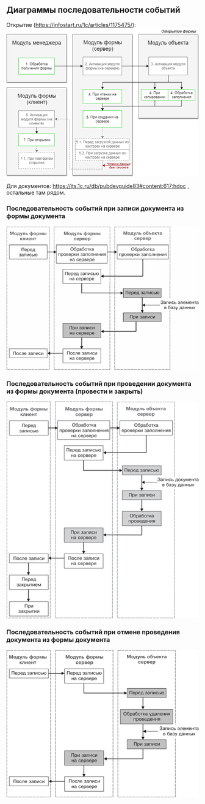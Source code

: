 ## Диаграммы последовательности событий

Открытие (https://infostart.ru/1c/articles/1175475/):
![](Pasted%20image%2020240403153345.png)

Для документов: https://its.1c.ru/db/pubdevguide83#content:617:hdoc , остальные там рядом.
### Последовательность событий при записи документа из формы документа

![](Pasted%20image%2020240403095646.png)
### Последовательность событий при проведении документа из формы документа (провести и закрыть)
![](Pasted%20image%2020240403095736.png)
### Последовательность событий при отмене проведения документа из формы документа
![](Pasted%20image%2020240403095821.png)
